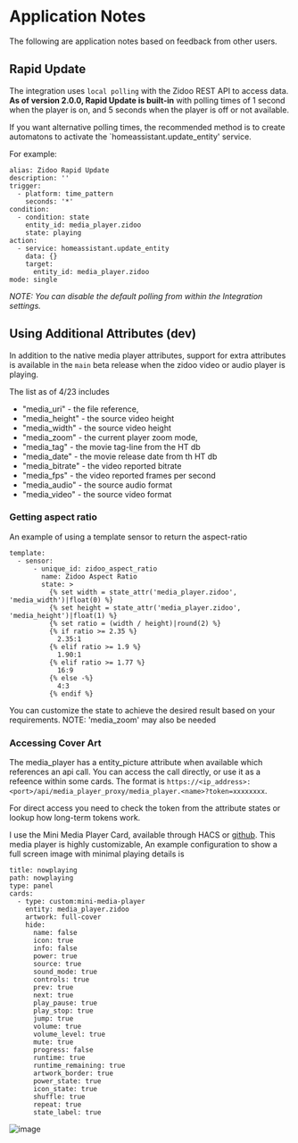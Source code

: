 # Application Notes
The following are application notes based on feedback from other users.

## Rapid Update
The integration uses `local polling` with the Zidoo REST API to access data.  **As of version 2.0.0, Rapid Update is built-in** with polling times of 1 second when the player is on, and 5 seconds when the player is off or not available.

If you want alternative polling times, the recommended method is to create automatons to activate the `homeassistant.update_entity' service.

For example:
```
alias: Zidoo Rapid Update
description: ''
trigger:
  - platform: time_pattern
    seconds: '*'
condition:
  - condition: state
    entity_id: media_player.zidoo
    state: playing
action:
  - service: homeassistant.update_entity
    data: {}
    target:
      entity_id: media_player.zidoo
mode: single
```

_NOTE: You can disable the default polling from within the Integration settings._

## Using Additional Attributes (dev)
In addition to the native media player attributes, support for extra attributes is available in the `main` beta release when the zidoo video or audio player is playing.

The list as of 4/23 includes
- "media_uri" - the file reference,
- "media_height" - the source video height
- "media_width" - the source video height
- "media_zoom" - the current player zoom mode,
- "media_tag" - the movie tag-line from the HT db
- "media_date" - the movie release date from th HT db
- "media_bitrate" - the video reported bitrate
- "media_fps" - the video reported frames per second
- "media_audio" - the source audio format
- "media_video" - the source video format

### Getting aspect ratio
An example of using a template sensor to return the aspect-ratio

```
template:
  - sensor:
      - unique_id: zidoo_aspect_ratio
        name: Zidoo Aspect Ratio
        state: >
          {% set width = state_attr('media_player.zidoo', 'media_width')|float(0) %}
          {% set height = state_attr('media_player.zidoo', 'media_height')|float(1) %}
          {% set ratio = (width / height)|round(2) %}
          {% if ratio >= 2.35 %}
            2.35:1
          {% elif ratio >= 1.9 %}
            1.90:1
          {% elif ratio >= 1.77 %}
            16:9
          {% else -%}
            4:3
          {% endif %}
```
You can customize the state to achieve the desired result based on your requirements. NOTE: 'media_zoom' may also be needed

### Accessing Cover Art

The media_player has a entity_picture attribute when available which references an api call.  You can access the call directly, or use it as a refeence within some cards.  The format is `https://<ip_address>:<port>/api/media_player_proxy/media_player.<name>?token=xxxxxxxx`.  

For direct access you need to check the token from the attribute states or lookup how long-term tokens work.

I use the Mini Media Player Card, available through HACS or [github](https://github.com/kalkih/mini-media-player).  This media player is highly customizable,  An example configuration to show a full screen image with minimal playing details is

```
title: nowplaying
path: nowplaying
type: panel
cards:
  - type: custom:mini-media-player
    entity: media_player.zidoo
    artwork: full-cover
    hide:
      name: false
      icon: true
      info: false
      power: true
      source: true
      sound_mode: true
      controls: true
      prev: true
      next: true
      play_pause: true
      play_stop: true
      jump: true
      volume: true
      volume_level: true
      mute: true
      progress: false
      runtime: true
      runtime_remaining: true
      artwork_border: true
      power_state: true
      icon_state: true
      shuffle: true
      repeat: true
      state_label: true
```

![image](https://github.com/user-attachments/assets/bb30c91e-5569-4de9-bb9d-b3f392c32b57)
